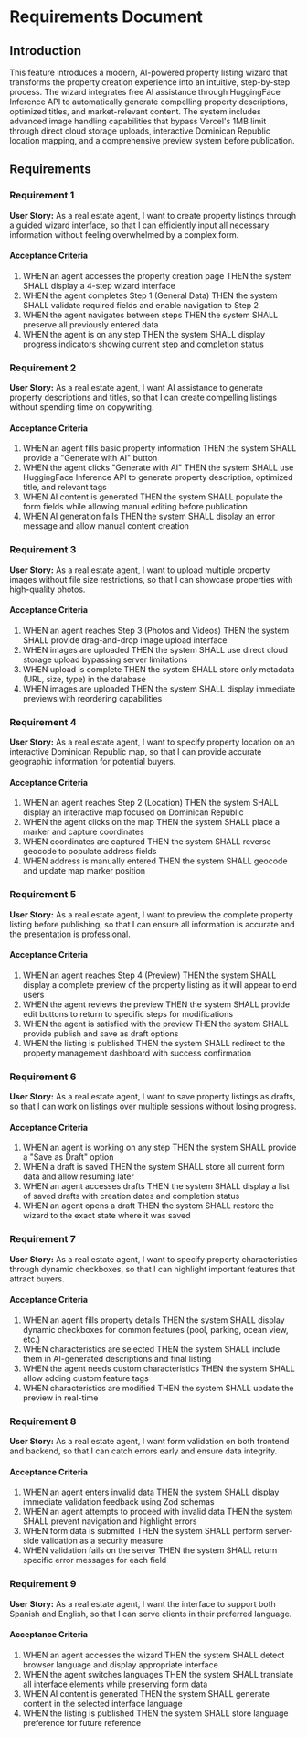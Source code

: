 # Requirements Document

## Introduction

This feature introduces a modern, AI-powered property listing wizard that transforms the property creation experience into an intuitive, step-by-step process. The wizard integrates free AI assistance through HuggingFace Inference API to automatically generate compelling property descriptions, optimized titles, and market-relevant content. The system includes advanced image handling capabilities that bypass Vercel's 1MB limit through direct cloud storage uploads, interactive Dominican Republic location mapping, and a comprehensive preview system before publication.

## Requirements

### Requirement 1

**User Story:** As a real estate agent, I want to create property listings through a guided wizard interface, so that I can efficiently input all necessary information without feeling overwhelmed by a complex form.

#### Acceptance Criteria

1. WHEN an agent accesses the property creation page THEN the system SHALL display a 4-step wizard interface
2. WHEN the agent completes Step 1 (General Data) THEN the system SHALL validate required fields and enable navigation to Step 2
3. WHEN the agent navigates between steps THEN the system SHALL preserve all previously entered data
4. WHEN the agent is on any step THEN the system SHALL display progress indicators showing current step and completion status

### Requirement 2

**User Story:** As a real estate agent, I want AI assistance to generate property descriptions and titles, so that I can create compelling listings without spending time on copywriting.

#### Acceptance Criteria

1. WHEN an agent fills basic property information THEN the system SHALL provide a "Generate with AI" button
2. WHEN the agent clicks "Generate with AI" THEN the system SHALL use HuggingFace Inference API to generate property description, optimized title, and relevant tags
3. WHEN AI content is generated THEN the system SHALL populate the form fields while allowing manual editing before publication
4. WHEN AI generation fails THEN the system SHALL display an error message and allow manual content creation

### Requirement 3

**User Story:** As a real estate agent, I want to upload multiple property images without file size restrictions, so that I can showcase properties with high-quality photos.

#### Acceptance Criteria

1. WHEN an agent reaches Step 3 (Photos and Videos) THEN the system SHALL provide drag-and-drop image upload interface
2. WHEN images are uploaded THEN the system SHALL use direct cloud storage upload bypassing server limitations
3. WHEN upload is complete THEN the system SHALL store only metadata (URL, size, type) in the database
4. WHEN images are uploaded THEN the system SHALL display immediate previews with reordering capabilities

### Requirement 4

**User Story:** As a real estate agent, I want to specify property location on an interactive Dominican Republic map, so that I can provide accurate geographic information for potential buyers.

#### Acceptance Criteria

1. WHEN an agent reaches Step 2 (Location) THEN the system SHALL display an interactive map focused on Dominican Republic
2. WHEN the agent clicks on the map THEN the system SHALL place a marker and capture coordinates
3. WHEN coordinates are captured THEN the system SHALL reverse geocode to populate address fields
4. WHEN address is manually entered THEN the system SHALL geocode and update map marker position

### Requirement 5

**User Story:** As a real estate agent, I want to preview the complete property listing before publishing, so that I can ensure all information is accurate and the presentation is professional.

#### Acceptance Criteria

1. WHEN an agent reaches Step 4 (Preview) THEN the system SHALL display a complete preview of the property listing as it will appear to end users
2. WHEN the agent reviews the preview THEN the system SHALL provide edit buttons to return to specific steps for modifications
3. WHEN the agent is satisfied with the preview THEN the system SHALL provide publish and save as draft options
4. WHEN the listing is published THEN the system SHALL redirect to the property management dashboard with success confirmation

### Requirement 6

**User Story:** As a real estate agent, I want to save property listings as drafts, so that I can work on listings over multiple sessions without losing progress.

#### Acceptance Criteria

1. WHEN an agent is working on any step THEN the system SHALL provide a "Save as Draft" option
2. WHEN a draft is saved THEN the system SHALL store all current form data and allow resuming later
3. WHEN an agent accesses drafts THEN the system SHALL display a list of saved drafts with creation dates and completion status
4. WHEN an agent opens a draft THEN the system SHALL restore the wizard to the exact state where it was saved

### Requirement 7

**User Story:** As a real estate agent, I want to specify property characteristics through dynamic checkboxes, so that I can highlight important features that attract buyers.

#### Acceptance Criteria

1. WHEN an agent fills property details THEN the system SHALL display dynamic checkboxes for common features (pool, parking, ocean view, etc.)
2. WHEN characteristics are selected THEN the system SHALL include them in AI-generated descriptions and final listing
3. WHEN the agent needs custom characteristics THEN the system SHALL allow adding custom feature tags
4. WHEN characteristics are modified THEN the system SHALL update the preview in real-time

### Requirement 8

**User Story:** As a real estate agent, I want form validation on both frontend and backend, so that I can catch errors early and ensure data integrity.

#### Acceptance Criteria

1. WHEN an agent enters invalid data THEN the system SHALL display immediate validation feedback using Zod schemas
2. WHEN an agent attempts to proceed with invalid data THEN the system SHALL prevent navigation and highlight errors
3. WHEN form data is submitted THEN the system SHALL perform server-side validation as a security measure
4. WHEN validation fails on the server THEN the system SHALL return specific error messages for each field

### Requirement 9

**User Story:** As a real estate agent, I want the interface to support both Spanish and English, so that I can serve clients in their preferred language.

#### Acceptance Criteria

1. WHEN an agent accesses the wizard THEN the system SHALL detect browser language and display appropriate interface
2. WHEN the agent switches languages THEN the system SHALL translate all interface elements while preserving form data
3. WHEN AI content is generated THEN the system SHALL generate content in the selected interface language
4. WHEN the listing is published THEN the system SHALL store language preference for future reference
